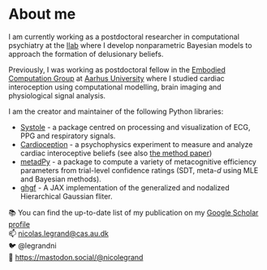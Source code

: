 # About me

I am currently working as a postdoctoral researcher in computational psychiatry at the [Ilab](https://github.com/ilabcode) where I develop nonparametric Bayesian models to approach the formation of delusionary beliefs.

Previously, I was working as postdoctoral fellow in the [Embodied Computation Group](https://www.the-ecg.org/) at [Aarhus University](https://international.au.dk/) where I studied cardiac interoception using computational modelling, brain imaging and physiological signal analysis.

I am the creator and maintainer of the following Python libraries:

* [Systole](https://embodied-computation-group.github.io/systole/index.html) - a package centred on processing and visualization of ECG, PPG and respiratory signals.
* [Cardioception](https://embodied-computation-group.github.io/Cardioception/) - a psychophysics experiment to measure and analyze cardiac interoceptive beliefs (see also [the method paper](https://www.sciencedirect.com/science/article/pii/S0301051121002325))
* [metadPy](https://embodied-computation-group.github.io/metadPy/) - a package to compute a variety of metacognitive efficiency parameters from trial-level confidence ratings (SDT, meta-*d* using MLE and Bayesian methods).
* [ghgf](https://github.com/ilabcode/ghgf) - A JAX implementation of the generalized and nodalized Hierarchical Gaussian fliter.

📚 You can find the up-to-date list of my publication on my [Google Scholar profile](https://scholar.google.fr/citations?user=buFy4tAAAAAJ&hl=fr)  
📫 nicolas.legrand@cas.au.dk  
🐦 @legrandni  
🐘 https://mastodon.social/@nicolegrand
